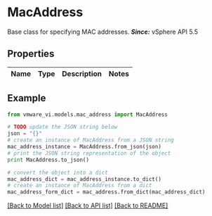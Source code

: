 # MacAddress

Base class for specifying MAC addresses.  ***Since:*** vSphere API 5.5 

## Properties
Name | Type | Description | Notes
------------ | ------------- | ------------- | -------------

## Example

```python
from vmware_vi.models.mac_address import MacAddress

# TODO update the JSON string below
json = "{}"
# create an instance of MacAddress from a JSON string
mac_address_instance = MacAddress.from_json(json)
# print the JSON string representation of the object
print MacAddress.to_json()

# convert the object into a dict
mac_address_dict = mac_address_instance.to_dict()
# create an instance of MacAddress from a dict
mac_address_form_dict = mac_address.from_dict(mac_address_dict)
```
[[Back to Model list]](../README.md#documentation-for-models) [[Back to API list]](../README.md#documentation-for-api-endpoints) [[Back to README]](../README.md)


